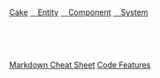 <!-- color: #ff6d96 -->
<!-- color "light": #ffa1bb -->

<!-- CSS Style Sheet for polished look: additionally add class="empty" to be
     used to hide newlines character -->
<link rel="stylesheet" type="text/css" href="/docs/assets/cake-styles.css">

<br class="empty"><span id="forceTOC">
[Cake](/)
[&emsp;Entity](/docs/entity)
[&emsp;Component](/docs/component)
[&emsp;System](/docs/system)
</span>

<br><br>

<br class="empty"><span id="forceTOC">
[Markdown Cheat Sheet](/docs/cheat-sheet)
[Code Features](/docs/code-features)
</span>



<br><br>

<script src="/docs/assets/cake-banner.js"></script>
